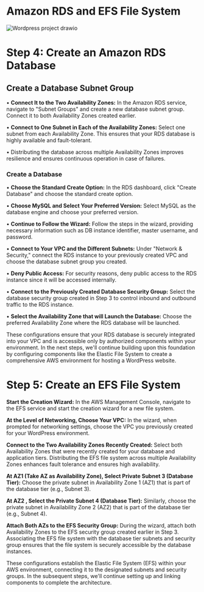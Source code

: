 # Amazon RDS and EFS File System
![Wordpress project drawio](https://github.com/yvanbinda/Host-Wordpress-in-AWS/assets/146278316/80786193-d32b-4ae0-9314-e630caa6d91b)

# Step 4: Create an Amazon RDS Database
## Create a Database Subnet Group
•	**Connect It to the Two Availability Zones:** In the Amazon RDS service, navigate to "Subnet Groups" and create a new database subnet group. Connect it to both Availability Zones created earlier.

•	**Connect to One Subnet in Each of the Availability Zones:** Select one subnet from each Availability Zone. This ensures that your RDS database is highly available and fault-tolerant.

•	Distributing the database across multiple Availability Zones improves resilience and ensures continuous operation in case of failures.
### Create a Database
•	**Choose the Standard Create Option:** In the RDS dashboard, click "Create Database" and choose the standard create option.

• **Choose MySQL and Select Your Preferred Version:** Select MySQL as the database engine and choose your preferred version.

•	**Continue to Follow the Wizard:** Follow the steps in the wizard, providing necessary information such as DB instance identifier, master username, and password.

•	**Connect to Your VPC and the Different Subnets:** Under "Network & Security," connect the RDS instance to your previously created VPC and choose the database subnet group you created.

•	**Deny Public Access:** For security reasons, deny public access to the RDS instance since it will be accessed internally.

•	**Connect to the Previously Created Database Security Group:** Select the database security group created in Step 3 to control inbound and outbound traffic to the RDS instance.

•	**Select the Availability Zone that will Launch the Database:** Choose the preferred Availability Zone where the RDS database will be launched.

These configurations ensure that your RDS database is securely integrated into your VPC and is accessible only by authorized components within your environment.
In the next steps, we'll continue building upon this foundation by configuring components like the Elastic File System to create a comprehensive AWS environment for hosting a WordPress website.

# Step 5: Create an EFS File System
**Start the Creation Wizard:** In the AWS Management Console, navigate to the EFS service and start the creation wizard for a new file system.

**At the Level of Networking, Choose Your VPC:** In the wizard, when prompted for networking settings, choose the VPC you previously created for your WordPress environment.

**Connect to the Two Availability Zones Recently Created:** Select both Availability Zones that were recently created for your database and application tiers.
Distributing the EFS file system across multiple Availability Zones enhances fault tolerance and ensures high availability.

**At AZ1 (Take AZ as Availability Zone), Select Private Subnet 3 (Database Tier):** Choose the private subnet in Availability Zone 1 (AZ1) that is part of the database tier (e.g., Subnet 3).

**At AZ2 , Select the Private Subnet 4 (Database Tier):** Similarly, choose the private subnet in Availability Zone 2 (AZ2) that is part of the database tier (e.g., Subnet 4).

**Attach Both AZs to the EFS Security Group:** During the wizard, attach both Availability Zones to the EFS security group created earlier in Step 3.
Associating the EFS file system with the database tier subnets and security group ensures that the file system is securely accessible by the database instances.

These configurations establish the Elastic File System (EFS) within your AWS environment, connecting it to the designated subnets and security groups. In the subsequent steps, we'll continue setting up and linking components to complete the architecture.


